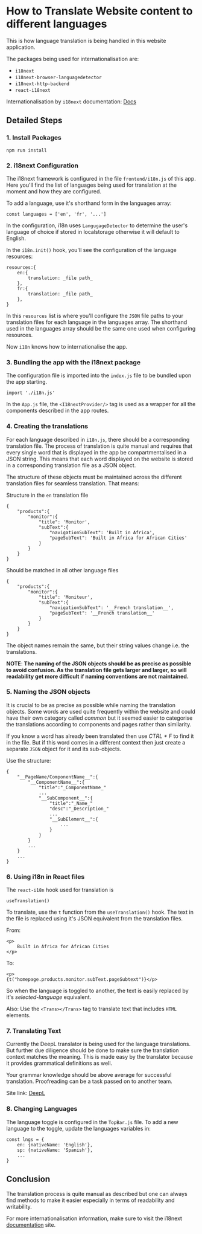 # How to Translate Website content to different languages

This is how language translation is being handled in this website application.

The packages being used for internationalisation are:

- `i18next`
- `i18next-browser-languagedetector`
- `i18next-http-backend`
- `react-i18next`

Internationalisation by `i18next` documentation: [Docs](https://www.i18next.com/)

## Detailed Steps

### 1. Install Packages

    npm run install

### 2. i18next Configuration

The i18next framework is configured in the file `frontend/i18n.js` of this app. Here you'll find the list of languages being used for translation at the moment and how they are configured.

To add a language, use it's shorthand form in the languages array:

    const languages = ['en', 'fr', '...']

In the configuration, i18n uses `LangugageDetector` to determine the user's language of choice if stored in localstorage otherwise it will default to English.

In the `i18n.init()` hook, you'll see the configuration of the language resources:

    resources:{
        en:{
            translation: _file path_
        },
        fr:{
            translation: _file path_
        },
    }

In this `resources` list is where you'll configure the `JSON` file paths to your translation files for each language in the languages array. The shorthand used in the languages array should be the same one used when configuring resources.

Now `i18n` knows how to internationalise the app.

### 3. Bundling the app with the i18next package

The configuration file is imported into the `index.js` file to be bundled upon the app starting.

    import './i18n.js'

In the `App.js` file, the `<I18nextProvider/>` tag is used as a wrapper for all the components described in the app routes.

### 4. Creating the translations

For each language described in `i18n.js`, there should be a corresponding translation file. The process of translation is quite manual and requires that every single word that is displayed in the app be compartmentalised in a JSON string. This means that each word displayed on the website is stored in a corresponding translation file as a JSON object.

The structure of these objects must be maintained across the different translation files for seamless translation. That means:

Structure in the `en` translation file

    {
        "products":{
            "monitor":{
                "title": 'Monitor',
                "subText":{
                    "navigationSubText": 'Built in Africa',
                    "pageSubText": 'Built in Africa for African Cities'
                }
            }
        }
    }

Should be matched in all other language files

    {
        "products":{
            "monitor":{
                "title": 'Moniteur',
                "subText":{
                    "navigationSubText": '__French translation__',
                    "pageSubText": '__French translation__'
                }
            }
        }
    }

The object names remain the same, but their string values change i.e. the translations.

**NOTE**: **The naming of the JSON objects should be as precise as possible to avoid confusion. As the translation file gets larger and larger, so will readability get more difficult if naming conventions are not maintained.**

### 5. Naming the JSON objects

It is crucial to be as precise as possible while naming the translation objects. Some words are used quite frequently within the website and could have their own category called _common_ but it seemed easier to categorise the translations according to components and pages rather than similarity.

If you know a word has already been translated then use _CTRL + F_ to find it in the file. But if this word comes in a different context then just create a separate `JSON` object for it and its sub-objects.

Use the structure:

    {
        "__PageName/ComponentName__":{
            "__ComponentName__":{
                "title":"_ComponentName_"
                ...
                "__SubComponent__":{
                    "title":"_Name_"
                    "desc":"_Description_"
                    ...
                    "__SubElement__":{
                        ...
                    }
                }
            }
            ...
        }
        ...
    }

### 6. Using i18n in React files

The `react-i18n` hook used for translation is

    useTranslation()

To translate, use the `t` function from the `useTranslation()` hook.
The text in the file is replaced using it's JSON equivalent from the translation files.

From:

    <p>
        Built in Africa for African Cities
    </p>

To:

    <p>
    {t("homepage.products.monitor.subText.pageSubtext")}</p>

So when the language is toggled to another, the text is easily replaced by it's _selected-language_ equivalent.

Also: Use the `<Trans></Trans>` tag to translate text that includes `HTML` elements.

### 7. Translating Text

Currently the DeepL translator is being used for the language translations. But further due diligence should be done to make sure the translation context matches the meaning. This is made easy by the translator because it provides grammatical definitions as well.

Your grammar knowledge should be above average for successful translation. Proofreading can be a task passed on to another team.

Site link: [DeepL](https://www.deepl.com/en/translator)

### 8. Changing Languages

The language toggle is configured in the `TopBar.js` file. To add a new language to the toggle, update the languages variables in:

    const lngs = {
        en: {nativeName: 'English'},
        sp: {nativeName: 'Spanish'},
        ...
    }

## Conclusion

The translation process is quite manual as described but one can always find methods to make it easier especially in terms of readability and writability.

For more internationalisation information, make sure to visit the i18next [documentation](https://www.i18next.com/) site.
